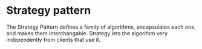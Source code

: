 ﻿# Strategy pattern
The Strategy Pattern defines a family of algorithms, encapsulates each one, and makes them interchangable. Strategy lets the algorithm very independently from clients that use it.